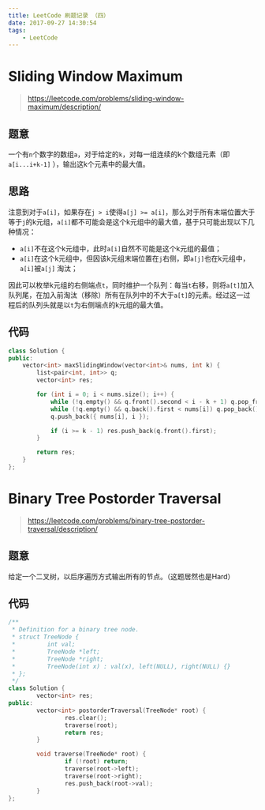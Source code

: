 ```yaml
---
title: LeetCode 刷题记录 （四）
date: 2017-09-27 14:30:54
tags:
    - LeetCode
---
```


# Sliding Window Maximum

> https://leetcode.com/problems/sliding-window-maximum/description/

## 题意

一个有`n`个数字的数组`a`，对于给定的`k`，对每一组连续的k个数组元素（即`a[i...i+k-1]` ），输出这k个元素中的最大值。

<!-- more -->

##    思路

注意到对于`a[i]`，如果存在`j > i`使得`a[j] >= a[i]`，那么对于所有末端位置大于等于`j`的k元组，`a[i]`都不可能会是这个k元组中的最大值，基于只可能出现以下几种情况：

* `a[i]`不在这个k元组中，此时`a[i]`自然不可能是这个k元组的最值；
* `a[i]`在这个k元组中，但因该k元组末端位置在`j`右侧，即`a[j]`也在k元组中，`a[i]`被`a[j]` 淘汰；

因此可以枚举k元组的右侧端点`t`，同时维护一个队列：每当`t`右移，则将`a[t]`加入队列尾，在加入前淘汰（移除）所有在队列中的不大于`a[t]`的元素。经过这一过程后的队列头就是以`t`为右侧端点的k元组的最大值。

## 代码

```c++
class Solution {
public:
    vector<int> maxSlidingWindow(vector<int>& nums, int k) {
        list<pair<int, int>> q;
        vector<int> res;

        for (int i = 0; i < nums.size(); i++) {
            while (!q.empty() && q.front().second < i - k + 1) q.pop_front();
            while (!q.empty() && q.back().first < nums[i]) q.pop_back();
            q.push_back({ nums[i], i });

            if (i >= k - 1) res.push_back(q.front().first);
        }

        return res;
    }
};
```



#    Binary Tree Postorder Traversal

> https://leetcode.com/problems/binary-tree-postorder-traversal/description/

## 题意

给定一个二叉树，以后序遍历方式输出所有的节点。（这题居然也是Hard）

##    代码

```c++
/**
 * Definition for a binary tree node.
 * struct TreeNode {
 *         int val;
 *         TreeNode *left;
 *         TreeNode *right;
 *         TreeNode(int x) : val(x), left(NULL), right(NULL) {}
 * };
 */
class Solution {
        vector<int> res;
public:
        vector<int> postorderTraversal(TreeNode* root) {
                res.clear();
                traverse(root);
                return res;
        }

        void traverse(TreeNode* root) {
                if (!root) return;
                traverse(root->left);
                traverse(root->right);
                res.push_back(root->val);
        }
};
```
